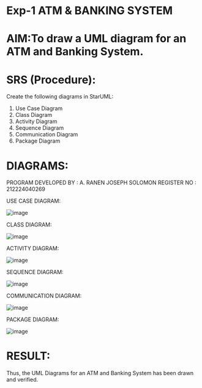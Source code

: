 # Exp-1 ATM & BANKING SYSTEM

# AIM:To draw a UML diagram for an ATM and Banking System.

# SRS (Procedure):
Create the following diagrams in StarUML:

1. Use Case Diagram
2. Class Diagram
3. Activity Diagram
4. Sequence Diagram
5. Communication Diagram
6. Package Diagram

# DIAGRAMS:
PROGRAM DEVELOPED BY : A. RANEN JOSEPH SOLOMON
REGISTER NO : 212224040269

USE CASE DIAGRAM:

![image](https://github.com/user-attachments/assets/e71ced0e-5ed4-4585-87ad-d834470a8a83)

CLASS DIAGRAM:

![image](https://github.com/user-attachments/assets/46af4cb5-8822-47c2-a6fc-9e5cef3c34ac)

ACTIVITY DIAGRAM:

![image](https://github.com/user-attachments/assets/ff233c58-069d-4a7c-81a7-22af38758f04)

SEQUENCE DIAGRAM:

![image](https://github.com/user-attachments/assets/5c0a2b9e-0e26-4192-a845-25a5a08fdd35)

COMMUNICATION DIAGRAM:

![image](https://github.com/user-attachments/assets/848ced8d-ec3f-4fe2-9c8f-30d5521b9c94)

PACKAGE DIAGRAM:

![image](https://github.com/user-attachments/assets/4b16263e-a324-436b-ae1d-a62d8bc76b6d)


# RESULT:
Thus, the UML Diagrams for an ATM and Banking System has been drawn and verified.

